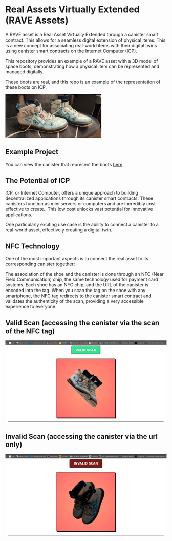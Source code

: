 # Real Assets Virtually Extended (RAVE Assets)

 A RAVE asset is a Real Asset Virtually Extended through a canister smart contract. This allows for a seamless digital extension of physical items.  This is a new concept for associating real-world items with their digital twins using canister smart contracts on the Internet Computer (ICP).

This repository provides an example of a RAVE asset with a 3D model of space boots, demonstrating how a physical item can be represented and managed digitally.

These boots are real, and this repo is an example of the representation of these boots on ICP.

<img src="static/boots.jpg" alt="Space Boots" width="300"/>

## Example Project

You can view the canister that represent the boots [here](https://5a3r2-iyaaa-aaaas-aabaa-cai.icp0.io/).

## The Potential of ICP

ICP, or Internet Computer, offers a unique approach to building decentralized applications through its canister smart contracts. These canisters function as mini servers or computers and are incredibly cost-effective to create.. This low cost unlocks vast potential for innovative applications.

One particularly exciting use case is the ability to connect a canister to a real-world asset, effectively creating a digital twin.

## NFC Technology

One of the most important aspects is to connect the real asset to its corresponding canister together:

The association of the shoe and the canister is done through an NFC (Near Field Communication) chip, the same technology used for payment card systems. Each shoe has an NFC chip, and the URL of the canister is encoded into the tag. When you scan the tag on the shoe with any smartphone, the NFC tag redirects to the canister smart contract and validates the authenticity of the scan, providing a very accessible experience to everyone.

## Valid Scan (accessing the canister via the scan of the NFC tag)
<img src="static/validscan.png" alt="Valid Scan" width="600"/>

## Invalid Scan (accessing the canister via the url only)
<img src="static/invalidscan.png" alt="Invalid Scan" width="600"/>

